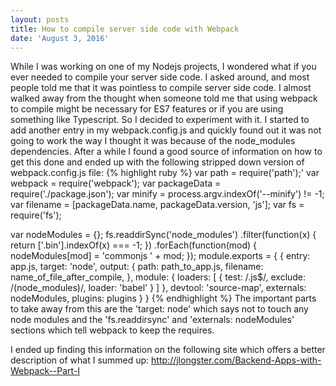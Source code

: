 ```yaml
---
layout: posts
title: How to compile server side code with Webpack
date: 'August 3, 2016'
---
```

While I was working on one of my Nodejs projects, I wondered what if you ever needed to compile your server side code. I asked around, and most people told me that it was pointless to compile server side code. I almost walked away from the thought when someone told me that using webpack to compile might be necessary for ES7 features or if you are using something like Typescript. So I decided to experiment with it. I started to add another entry in my webpack.config.js and quickly found out it was not going to work the way I thought it was because of the node_modules dependencies. After a while I found a good source of information on how to get this done and ended up with the following stripped down version of webpack.config.js file:
{% highlight ruby %}
var path = require('path');'
var webpack = require('webpack');
var packageData = require('./package.json');
var minify = process.argv.indexOf('--minify') != -1;
var filename = [packageData.name, packageData.version, 'js'];
var fs = require('fs');

var nodeModules = {};
fs.readdirSync('node_modules')
  .filter(function(x) {
    return ['.bin'].indexOf(x) === -1;
  })
  .forEach(function(mod) {
    nodeModules[mod] = 'commonjs ' + mod;
  });
  module.exports = {
    {
    entry: app.js,
    target: 'node',
    output: {
        path: path_to_app.js,
        filename: name_of_file_after_compile,
    },
    module: {
      loaders: [
        {
          test: /\.js$/,
          exclude: /(node_modules)/,
          loader: 'babel'
        }
      ]
    },
    devtool: 'source-map',
    externals: nodeModules,
    plugins: plugins
  }
  }
{% endhighlight %}
  The important parts to take away from this are the 'target: node' which says not to touch any node modules and the 'fs.readdirsync' and 'externals: nodeModules' sections which tell webpack to keep the requires.

  I ended up finding this information on the following site which offers a better description of what I summed up: <a href="http://jlongster.com/Backend-Apps-with-Webpack--Part-I">http://jlongster.com/Backend-Apps-with-Webpack--Part-I</a>
